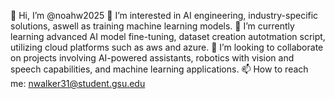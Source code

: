 👋 Hi, I’m @noahw2025
👀 I’m interested in AI engineering,  industry-specific solutions, aswell as training machine learning models.
🌱 I’m currently learning advanced AI model fine-tuning, dataset creation autotmation script, utilizing cloud platforms such as aws and azure.
💞️ I’m looking to collaborate on projects involving AI-powered assistants, robotics with vision and speech capabilities, and machine learning applications.
📫 How to reach me: nwalker31@student.gsu.edu
<!---
noahw2025/noahw2025 is a ✨ special ✨ repository because its `README.md` (this file) appears on your GitHub profile.
You can click the Preview link to take a look at your changes.
--->
